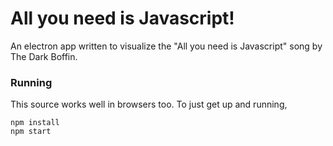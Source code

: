 # All you need is Javascript!

An electron app written to visualize the "All you need is Javascript" song by The Dark Boffin.

### Running


This source works well in browsers too.
To just get up and running,
```
npm install
npm start
```

